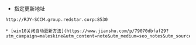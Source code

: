 * 指定更新地址
```
http://RJY-SCCM.group.redstar.corp:8530
```
    * [win10关闭自动更新方法](https://www.jianshu.com/p/79070dbfaf29?utm_campaign=maleskine&utm_content=note&utm_medium=seo_notes&utm_source=recommendation)
